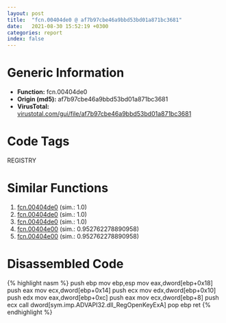 ```yaml
---
layout: post
title:  "fcn.00404de0 @ af7b97cbe46a9bbd53bd01a871bc3681"
date:   2021-08-30 15:52:19 +0300
categories: report
index: false
---
```


# Generic Information
- **Function:** fcn.00404de0
- **Origin (md5):** af7b97cbe46a9bbd53bd01a871bc3681
- **VirusTotal:** [virustotal.com/gui/file/af7b97cbe46a9bbd53bd01a871bc3681][virustotal_ref]

# Code Tags
<span class="tag" id="REGISTRY">REGISTRY</span>


# Similar Functions

1. [fcn.00404de0][similar_1_ref] (sim.: 1.0)
2. [fcn.00404de0][similar_2_ref] (sim.: 1.0)
3. [fcn.00404de0][similar_3_ref] (sim.: 1.0)
4. [fcn.00404e00][similar_4_ref] (sim.: 0.952762278890958)
5. [fcn.00404e00][similar_5_ref] (sim.: 0.952762278890958)


# Disassembled Code

{% highlight nasm %}
push ebp
mov ebp,esp
mov eax,dword[ebp+0x18]
push eax
mov ecx,dword[ebp+0x14]
push ecx
mov edx,dword[ebp+0x10]
push edx
mov eax,dword[ebp+0xc]
push eax
mov ecx,dword[ebp+8]
push ecx
call dword[sym.imp.ADVAPI32.dll_RegOpenKeyExA]
pop ebp
ret
{% endhighlight %}


[similar_1_ref]: /report/fcn.00404de0@250c15fdfedf90389001a715f8f899f1
[similar_2_ref]: /report/fcn.00404de0@f12f9592fdd7a957b636b9ae1acd018a
[similar_3_ref]: /report/fcn.00404de0@b4c49e1bc49ca1bb2d68fc93ad15eb0b
[similar_4_ref]: /report/fcn.00404e00@250c15fdfedf90389001a715f8f899f1
[similar_5_ref]: /report/fcn.00404e00@af7b97cbe46a9bbd53bd01a871bc3681
[virustotal_ref]: https://www.virustotal.com/gui/file/af7b97cbe46a9bbd53bd01a871bc3681